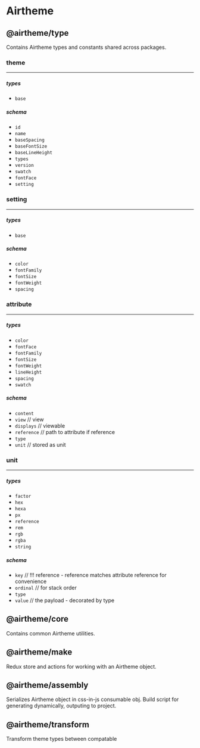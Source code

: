 # Airtheme

## @airtheme/type

Contains Airtheme types and constants shared across packages.

### theme

---

##### types

- `base`

##### schema

- `id`
- `name`
- `baseSpacing`
- `baseFontSize`
- `baseLineHeight`
- `types`
- `version`
- `swatch`
- `fontFace`
- `setting`

### setting

---

##### types

- `base`

##### schema

- `color`
- `fontFamily`
- `fontSize`
- `fontWeight`
- `spacing`

### attribute

---

##### types

- `color`
- `fontFace`
- `fontFamily`
- `fontSize`
- `fontWeight`
- `lineHeight`
- `spacing`
- `swatch`

##### schema

- `content`
- `view` // view
- `displays` // viewable
- `reference` // path to attribute if reference
- `type`
- `unit` // stored as unit

### unit

---

##### types

- `factor`
- `hex`
- `hexa`
- `px`
- `reference`
- `rem`
- `rgb`
- `rgba`
- `string`

##### schema

- `key` // !!! reference - reference matches attribute reference for convenience
- `ordinal` // for stack order
- `type`
- `value` // the payload - decorated by type

## @airtheme/core

Contains common Airtheme utilities.

## @airtheme/make

Redux store and actions for working with an Airtheme object.

## @airtheme/assembly

Serializes Airtheme object in css-in-js consumable obj. Build script for generating dynamically, outputing to project.

## @airtheme/transform

Transform theme types between compatable
